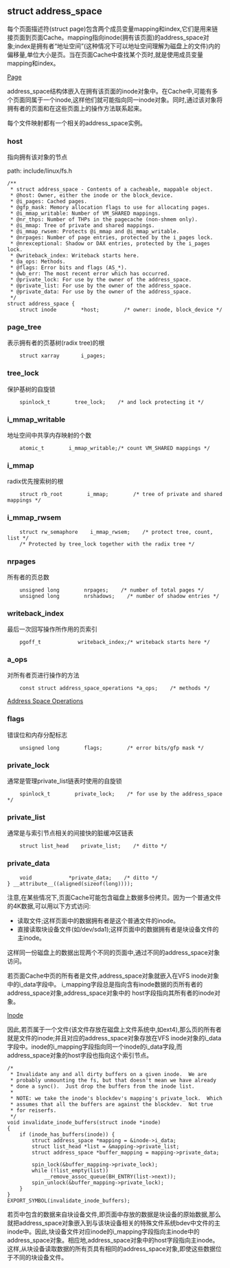## struct address_space

每个页面描述符(struct page)包含两个成员变量mapping和index,它们是用来链接页面到页面Cache。mapping指向inode(拥有该页面)的address_space对象;index是拥有者“地址空间”(这种情况下可以地址空间理解为磁盘上的文件)内的偏移量,单位大小是页。当在页面Cache中查找某个页时,就是使用成员变量mapping和index。

[Page](../mm_types.h/struct_page.md)

address_space结构体嵌入在拥有该页面的inode对象中。在Cache中,可能有多个页面同属于一个inode,这样他们就可能指向同一inode对象。同时,通过该对象将拥有者的页面和在这些页面上的操作方法联系起来。

每个文件映射都有一个相关的address_space实例。

### host

指向拥有该对象的节点

path: include/linux/fs.h
```
/**
 * struct address_space - Contents of a cacheable, mappable object.
 * @host: Owner, either the inode or the block_device.
 * @i_pages: Cached pages.
 * @gfp_mask: Memory allocation flags to use for allocating pages.
 * @i_mmap_writable: Number of VM_SHARED mappings.
 * @nr_thps: Number of THPs in the pagecache (non-shmem only).
 * @i_mmap: Tree of private and shared mappings.
 * @i_mmap_rwsem: Protects @i_mmap and @i_mmap_writable.
 * @nrpages: Number of page entries, protected by the i_pages lock.
 * @nrexceptional: Shadow or DAX entries, protected by the i_pages lock.
 * @writeback_index: Writeback starts here.
 * @a_ops: Methods.
 * @flags: Error bits and flags (AS_*).
 * @wb_err: The most recent error which has occurred.
 * @private_lock: For use by the owner of the address_space.
 * @private_list: For use by the owner of the address_space.
 * @private_data: For use by the owner of the address_space.
 */
struct address_space {
    struct inode        *host;        /* owner: inode, block_device */
```

### page_tree

表示拥有者的页基树(radix tree)的根

```
	struct xarray		i_pages;
```

### tree_lock

保护基树的自旋锁

```
    spinlock_t        tree_lock;    /* and lock protecting it */
```

### i_mmap_writable

地址空间中共享内存映射的个数

```
    atomic_t        i_mmap_writable;/* count VM_SHARED mappings */
```

### i_mmap

radix优先搜索树的根

```
    struct rb_root        i_mmap;        /* tree of private and shared mappings */
```

### i_mmap_rwsem

```
    struct rw_semaphore    i_mmap_rwsem;    /* protect tree, count, list */
    /* Protected by tree_lock together with the radix tree */
```

### nrpages

所有者的页总数

```
    unsigned long        nrpages;    /* number of total pages */
    unsigned long        nrshadows;    /* number of shadow entries */
```

### writeback_index

最后一次回写操作所作用的页索引

```
    pgoff_t            writeback_index;/* writeback starts here */
```

### a_ops

对所有者页进行操作的方法

```
    const struct address_space_operations *a_ops;    /* methods */
```

[Address Space Operations](./struct_address_space_operations.md)

### flags

错误位和内存分配标志

```
    unsigned long        flags;        /* error bits/gfp mask */
```

### private_lock

通常是管理private_list链表时使用的自旋锁

```
    spinlock_t        private_lock;    /* for use by the address_space */
```

### private_list

通常是与索引节点相关的间接快的脏缓冲区链表

```
    struct list_head    private_list;    /* ditto */
```

### private_data

```
    void            *private_data;    /* ditto */
} __attribute__((aligned(sizeof(long))));
```

注意,在某些情况下,页面Cache可能包含磁盘上数据多份拷贝。因为一个普通文件的4K数据,可以用以下方式访问:

* 读取文件;这样页面中的数据拥有者是这个普通文件的inode。
* 直接读取块设备文件(如/dev/sda1);这样页面中的数据拥有者是块设备文件的主inode。

这样同一份磁盘上的数据出现两个不同的页面中,通过不同的address_space对象访问。

若页面Cache中页的所有者是文件,address_space对象就嵌入在VFS inode对象中的i_data字段中。
i_mapping字段总是指向含有inode数据的页所有者的address_space对象,address_space对象中的
host字段指向其所有者的inode对象。

[Inode](./struct_inode.md)

因此,若页属于一个文件(该文件存放在磁盘上文件系统中,如ext4),那么页的所有者就是文件的inode;并且对应的address_space对象存放在VFS inode对象的i_data字段中。inode的i_mapping字段指向同一个inode的i_data字段,而address_space对象的host字段也指向这个索引节点。

```
/*
 * Invalidate any and all dirty buffers on a given inode.  We are
 * probably unmounting the fs, but that doesn't mean we have already
 * done a sync().  Just drop the buffers from the inode list.
 *
 * NOTE: we take the inode's blockdev's mapping's private_lock.  Which
 * assumes that all the buffers are against the blockdev.  Not true
 * for reiserfs.
 */
void invalidate_inode_buffers(struct inode *inode)
{
	if (inode_has_buffers(inode)) {
		struct address_space *mapping = &inode->i_data;
		struct list_head *list = &mapping->private_list;
		struct address_space *buffer_mapping = mapping->private_data;

		spin_lock(&buffer_mapping->private_lock);
		while (!list_empty(list))
			__remove_assoc_queue(BH_ENTRY(list->next));
		spin_unlock(&buffer_mapping->private_lock);
	}
}
EXPORT_SYMBOL(invalidate_inode_buffers);
```

若页中包含的数据来自块设备文件,即页面中存放的数据是块设备的原始数据,那么就把address_space对象嵌入到与该块设备相关的特殊文件系统bdev中文件的主inode中。因此,块设备文件对应inode的i_mapping字段指向主inode中的address_space对象。相应地,address_space对象中的host字段指向主inode。这样,从块设备读取数据的所有页具有相同的address_space对象,即使这些数据位于不同的块设备文件。